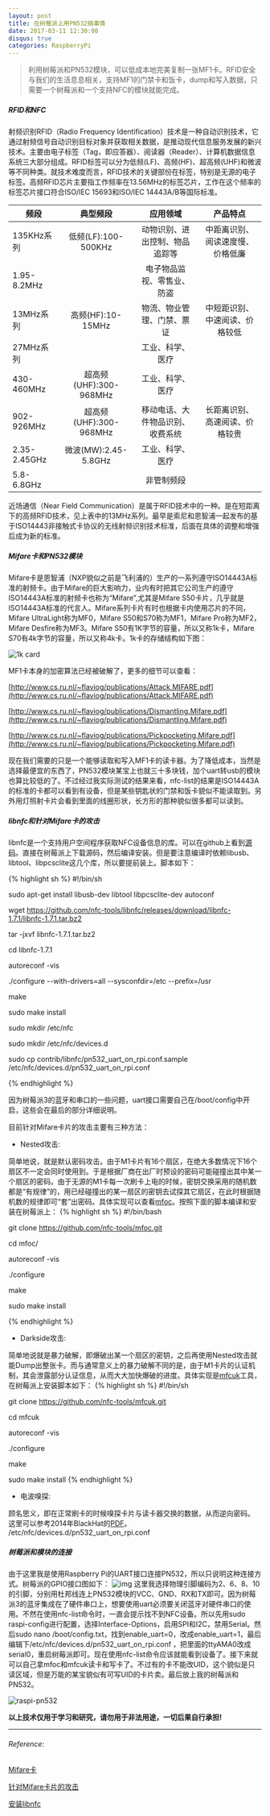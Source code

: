 ```yaml
---
layout: post
title: 在树莓派上用PN532搞事情
date: 2017-03-11 12:30:00
disqus: true
categories: RaspberryPi
---
```


>利用树莓派和PN532模块，可以低成本地完美复制一张MF1卡。RFID安全与我们的生活息息相关，支持MF1的门禁卡和饭卡，dump和写入数据，只需要一个树莓派和一个支持NFC的模块就能完成。

##### RFID和NFC
射频识别RFID（Radio Frequency Identification）技术是一种自动识别技术，它通过射频信号自动识别目标对象并获取相关数据，是推动现代信息服务发展的新兴技术。主要由电子标签（Tag，即应答器）、阅读器（Reader）、计算机数据信息系统三大部分组成。RFID标签可以分为低频(LF)、高频(HF)、超高频(UHF)和微波等不同种类。就技术难度而言，RFID技术的关键部份在标签，特别是无源的电子标签。高频RFID芯片主要指工作频率在13.56MHz的标签芯片，工作在这个频率的标签芯片接口符合ISO/IEC 15693和ISO/IEC 14443A/B等国际标准。

| 频段        | 典型频段                 | 应用领域                        | 产品特点                        |
| ----------- |:------------------------:|:-------------------------------:|:-------------------------------:|
| 135KHz系列  | 低频(LF):100-500KHz      | 动物识别、进出控制、物品追踪等  | 中距离识别、阅读速度慢、价格低廉|
| 1.95-8.2MHz |                          | 电子物品监视、零售业、防盗      |                                 |
| 13MHz系列   | 高频(HF):10-15MHz        | 物流、物业管理、门禁、票证      | 中短距识别、中速阅读、价格较低  |
| 27MHz系列   |                          | 工业、科学、医疗                |                                 |
| 430-460MHz  | 超高频(UHF):300-968MHz   | 工业、科学、医疗                |                                 |
| 902-926MHz  | 超高频(UHF):300-968MHz   | 移动电话、大件物品识别、收费系统| 长距离识别、高速阅读、价格较贵  |
| 2.35-2.45GHz| 微波(MW):2.45-5.8GHz     | 工业、科学、医疗                |                                 |
| 5.8-6.8GHz  |                          | 非管制频段                      |                                 |


近场通信（Near Field Communication）是属于RFID技术中的一种。是在短距离下的高频RFID技术，见上表中的13MHz系列。最早是索尼和恩智浦一起发布的基于ISO14443非接触式卡协议的无线射频识别技术标准，后面在具体的调整和增强后成为新的标准。

##### Mifare卡和PN532模块
Mifare卡是恩智浦（NXP貌似之前是飞利浦的）生产的一系列遵守ISO14443A标准的射频卡。由于Mifare的巨大影响力，业内有时把其它公司生产的遵守ISO14443A标准的射频卡也称为“Mifare”,尤其是Mifare S50卡片，几乎就是ISO14443A标准的代言人。Mifare系列卡片有时也根据卡内使用芯片的不同，Mifare UltraLight称为MF0，Mifare S50和S70称为MF1，Mifare Pro称为MF2，Mifare Desfire称为MF3。Mifare S50有1K字节的容量，所以又称1k卡，Mifare S70有4k字节的容量，所以又称4k卡。1k卡的存储结构如下图：

![1k card](http://image.3001.net/images/20170301/14883779693311.png)

MF1卡本身的加密算法已经被破解了，更多的细节可以查看：

[http://www.cs.ru.nl/~flaviog/publications/Attack.MIFARE.pdf](http://www.cs.ru.nl/~flaviog/publications/Attack.MIFARE.pdf)

[http://www.cs.ru.nl/~flaviog/publications/Dismantling.Mifare.pdf](http://www.cs.ru.nl/~flaviog/publications/Dismantling.Mifare.pdf)

[http://www.cs.ru.nl/~flaviog/publications/Pickpocketing.Mifare.pdf](http://www.cs.ru.nl/~flaviog/publications/Pickpocketing.Mifare.pdf)

现在我们需要的只是一个能够读取和写入MF1卡的读卡器。为了降低成本，当然是选择最便宜的东西了，PN532模块某宝上也就三十多块钱，加个uart转usb的模块也算比较低的了。不过经过我实际测试的结果来看，nfc-list的结果是ISO14443A的标准的卡都可以看到有设备，但是某些钥匙状的门禁和饭卡貌似不能读取到。另外用灯照射卡片会看到里面的线圈形状，长方形的那种貌似很多都可以读到。

##### libnfc和针对Mifare卡的攻击
libnfc是一个支持用户空间程序获取NFC设备信息的库。可以在github上看到[源码][libnfc_code]。直接在树莓派上下载源码，然后编译安装。但是要注意编译时依赖libusb、libtool、libpcsclite这几个库，所以要提前装上。脚本如下：

{% highlight sh %}
#!/bin/sh

sudo apt-get install libusb-dev libtool libpcsclite-dev autoconf

wget https://github.com/nfc-tools/libnfc/releases/download/libnfc-1.7.1/libnfc-1.7.1.tar.bz2

tar -jxvf libnfc-1.7.1.tar.bz2

cd libnfc-1.7.1

autoreconf -vis

./configure --with-drivers=all --sysconfdir=/etc --prefix=/usr

make

sudo make install

sudo mkdir /etc/nfc

sudo mkdir /etc/nfc/devices.d

sudo cp contrib/libnfc/pn532_uart_on_rpi.conf.sample /etc/nfc/devices.d/pn532_uart_on_rpi.conf

{% endhighlight %}

因为树莓派3的蓝牙和串口的一些问题，uart接口需要自己在/boot/config中开启，这些会在最后的部分详细说明。

目前针对Mifare卡片的攻击主要有三种方法：

- Nested攻击:

简单地说，就是默认密码攻击。由于M1卡片有16个扇区，在绝大多数情况下16个扇区不一定会同时使用到。于是根据厂商在出厂时预设的密码可能碰撞出其中某一个扇区的密码。由于无源的M1卡每一次刷卡上电的时候，密钥交换采用的随机数都是“有规律”的，用已经碰撞出的某一扇区的密钥去试探其它扇区，在此时根据随机数的规律即可“套”出密码。具体实现可以查看[mfoc](https://github.com/nfc-tools/mfoc)。按照下面的脚本编译和安装在树莓派上：
{% highlight sh %}
#!/bin/bash

git clone https://github.com/nfc-tools/mfoc.git

cd mfoc/

autoreconf -vis

./configure

make

sudo make install

{% endhighlight %}

- Darkside攻击:

简单地说就是暴力破解，即爆破出某一个扇区的密钥，之后再使用Nested攻击就能Dump出整张卡。而与通常意义上的暴力破解不同的是，由于M1卡片的认证机制，其会泄露部分认证信息，从而大大加快爆破的进度。具体实现是[mfcuk](https://github.com/nfc-tools/mfcuk)工具，在树莓派上安装脚本如下：
{% highlight sh %}
#!/bin/sh

git clone https://github.com/nfc-tools/mfcuk.git

cd mfcuk

autoreconf -vis

./configure

make

sudo make install
{% endhighlight %}

- 电波嗅探:

顾名思义，即在正常刷卡的时候嗅探卡片与读卡器交换的数据，从而逆向密码。
这里可以参考2014年BlackHat的[PDF](https://www.blackhat.com/docs/sp-14/materials/arsenal/sp-14-Almeida-Hacking-MIFARE-Classic-Cards-Slides.pdf)。
/etc/nfc/devices.d/pn532_uart_on_rpi.conf


##### 树莓派和模块的连接
由于这里我是使用Raspberry Pi的UART接口连接PN532，所以只说明这种连接方式。树莓派的GPIO接口图如下：
![img](../../../../assets/images/rpi-pins-40-0.png)
这里我选择物理引脚编码为2、6、8、10的引脚，分别用杜邦线连上PN532模块的VCC、GND、RX和TX即可。因为树莓派3的蓝牙集成在了硬件串口上，想要使用uart必须要关闭蓝牙对硬件串口的使用。不然在使用nfc-list命令时，一直会提示找不到NFC设备。所以先用sudo raspi-config进行配置，选择Interface-Options，启用SPI和I2C，禁用Serial。然后sudo nano /boot/config.txt，找到enable_uart=0，改成enable_uart=1，最后编辑下/etc/nfc/devices.d/pn532_uart_on_rpi.conf
，把里面的ttyAMA0改成serial0，重启树莓派即可。现在使用nfc-list命令应该就能看到设备了。接下来就可以自己拿mfoc和mfcuk读卡和写卡了。不过有的卡不能改UID，这个貌似是只读区域，但是万能的某宝貌似有可写UID的卡片卖。最后放上我的树莓派和PN532。

![raspi-pn532](../../../../assets/images/raspi-with-pn532.jpg)


__以上技术仅用于学习和研究，请勿用于非法用途，一切后果自行承担!__


***

###### Reference:


[Mifare卡](http://blog.sina.com.cn/s/blog_683b6e4f0102vtfm.html)

[针对Mifare卡片的攻击](http://www.freebuf.com/articles/terminal/128238.html)

[安装libnfc](https://firefart.at/post/how-to-crack-mifare-classic-cards/)

[libnfc_code]: https://github.com/nfc-tools/libnfc
